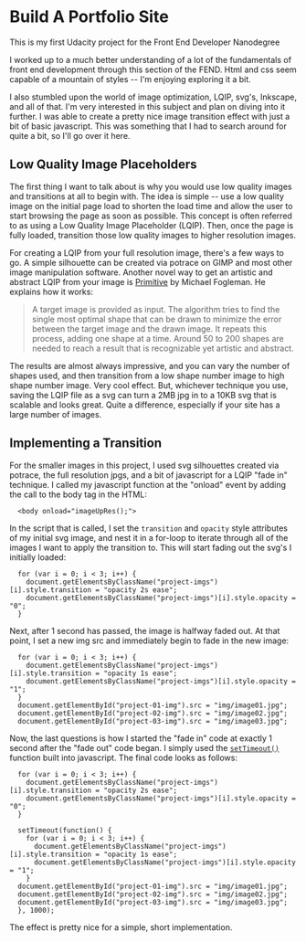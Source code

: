 # Build A Portfolio Site

This is my first Udacity project for the Front End Developer Nanodegree

I worked up to a much better understanding of a lot of the fundamentals of front end development through this section of the FEND. Html and css seem capable of a mountain of styles -- I'm enjoying exploring it a bit.

I also stumbled upon the world of image optimization, LQIP, svg's, Inkscape, and all of that. I'm very interested in this subject and plan on diving into it further. I was able to create a pretty nice image transition effect with just a bit of basic javascript. This was something that I had to search around for quite a bit, so I'll go over it here. 

## Low Quality Image Placeholders

The first thing I want to talk about is why you would use low quality images and transitions at all to begin with. The idea is simple -- use a low quality image on the initial page load to shorten the load time and allow the user to start browsing the page as soon as possible. This concept is often referred to as using a Low Quality Image Placeholder (LQIP). Then, once the page is fully loaded, transition those low quality images to higher resolution images. 

For creating a LQIP from your full resolution image, there's a few ways to go. A simple silhouette can be created via potrace on GIMP and most other image manipulation software. Another novel way to get an artistic and abstract LQIP from your image is [Primitive](https://github.com/fogleman/primitive) by Michael Fogleman. He explains how it works:

> A target image is provided as input. The algorithm tries to find the single most optimal shape that can be drawn to minimize the error between the target image and the drawn image. It repeats this process, adding one shape at a time. Around 50 to 200 shapes are needed to reach a result that is recognizable yet artistic and abstract.

The results are almost always impressive, and you can vary the number of shapes used, and then transition from a low shape number image to high shape number image. Very cool effect. But, whichever technique you use, saving the LQIP file as a svg can turn a 2MB jpg in to a 10KB svg that is scalable and looks great. Quite a difference, especially if your site has a large number of images.

## Implementing a Transition

For the smaller images in this project, I used svg silhouettes created via potrace, the full resolution jpgs, and a bit of javascript for a LQIP "fade in" technique. I called my javascript function at the "onload" event by adding the call to the body tag in the HTML: 

```
  <body onload="imageUpRes();">
```

In the script that is called, I set the `transition` and `opacity` style attributes of my initial svg image, and nest it in a for-loop to iterate through all of the images I want to apply the transition to. This will start fading out the svg's I initially loaded:

```
  for (var i = 0; i < 3; i++) {
    document.getElementsByClassName("project-imgs")[i].style.transition = "opacity 2s ease";
    document.getElementsByClassName("project-imgs")[i].style.opacity = "0";
  }
```
Next, after 1 second has passed, the image is halfway faded out. At that point, I set a new img src and immediately begin to fade in the new image:

```
  for (var i = 0; i < 3; i++) {
    document.getElementsByClassName("project-imgs")[i].style.transition = "opacity 1s ease";
    document.getElementsByClassName("project-imgs")[i].style.opacity = "1";
  }
  document.getElementById("project-01-img").src = "img/image01.jpg";
  document.getElementById("project-02-img").src = "img/image02.jpg";
  document.getElementById("project-03-img").src = "img/image03.jpg";  
```
Now, the last questions is how I started the "fade in" code at exactly 1 second after the "fade out" code began. I simply used the [`setTimeout()`](https://www.w3schools.com/jsref/met_win_settimeout.asp) function built into javascript. The final code looks as follows:

```
  for (var i = 0; i < 3; i++) {
    document.getElementsByClassName("project-imgs")[i].style.transition = "opacity 2s ease"; 
    document.getElementsByClassName("project-imgs")[i].style.opacity = "0";
  }
  
  setTimeout(function() {
    for (var i = 0; i < 3; i++) {
      document.getElementsByClassName("project-imgs")[i].style.transition = "opacity 1s ease";
      document.getElementsByClassName("project-imgs")[i].style.opacity = "1";
    }
  document.getElementById("project-01-img").src = "img/image01.jpg";
  document.getElementById("project-02-img").src = "img/image02.jpg";
  document.getElementById("project-03-img").src = "img/image03.jpg"; 
  }, 1000);
```

The effect is pretty nice for a simple, short implementation. 
